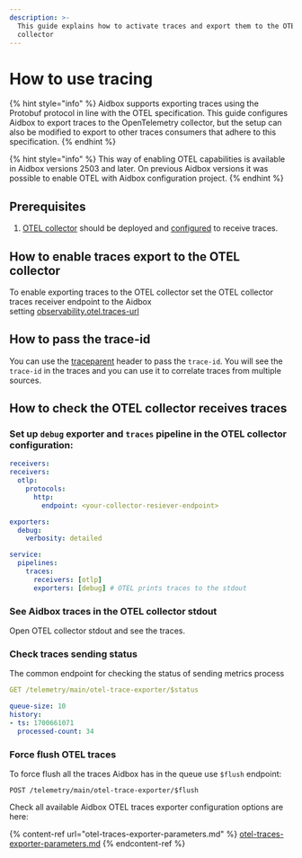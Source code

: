 ```yaml
---
description: >-
  This guide explains how to activate traces and export them to the OTEL
  collector
---
```


# How to use tracing

{% hint style="info" %}
Aidbox supports exporting traces using the Protobuf protocol in line with the OTEL specification. This guide configures Aidbox to export traces to the OpenTelemetry collector, but the setup can also be modified to export to other traces consumers that adhere to this specification.
{% endhint %}

{% hint style="info" %}
This way of enabling OTEL capabilities is available in Aidbox versions 2503 and later. On previous Aidbox versions it was possible to enable OTEL with Aidbox configuration project.
{% endhint %}

## Prerequisites

1. [OTEL collector](https://opentelemetry.io/docs/collector/) should be deployed and [configured](https://opentelemetry.io/docs/collector/configuration/) to receive traces.

## How to enable traces export to the OTEL collector

To enable exporting traces to the OTEL collector set the OTEL collector traces receiver endpoint to the Aidbox\
setting [observability.otel.traces-url](../../../reference/all-settings.md#observability.otel.traces-url)



## How to pass the trace-id

You can use the [traceparent](https://www.w3.org/TR/trace-context/#traceparent-header) header to pass the `trace-id`. You will see the `trace-id` in the traces and you can use it to correlate traces from multiple sources.

## How to check the OTEL collector receives traces

### Set up `debug` exporter and `traces` pipeline in the OTEL collector configuration:

```yaml
receivers:
receivers:
  otlp:
    protocols:
      http:
        endpoint: <your-collector-resiever-endpoint>

exporters:
  debug:
    verbosity: detailed

service:
  pipelines:
    traces:
      receivers: [otlp]
      exporters: [debug] # OTEL prints traces to the stdout
```

### See Aidbox traces in the OTEL collector stdout

Open OTEL collector stdout and see the traces.

### Check traces sending status

The common endpoint for checking the status of sending metrics process

```yaml
GET /telemetry/main/otel-trace-exporter/$status

queue-size: 10
history:
- ts: 1700661071
  processed-count: 34
```

### Force flush OTEL traces

To force flush all the traces Aidbox has in the queue use `$flush` endpoint:

```http
POST /telemetry/main/otel-trace-exporter/$flush
```

Check all available Aidbox OTEL traces exporter configuration options are here:

{% content-ref url="otel-traces-exporter-parameters.md" %}
[otel-traces-exporter-parameters.md](otel-traces-exporter-parameters.md)
{% endcontent-ref %}
